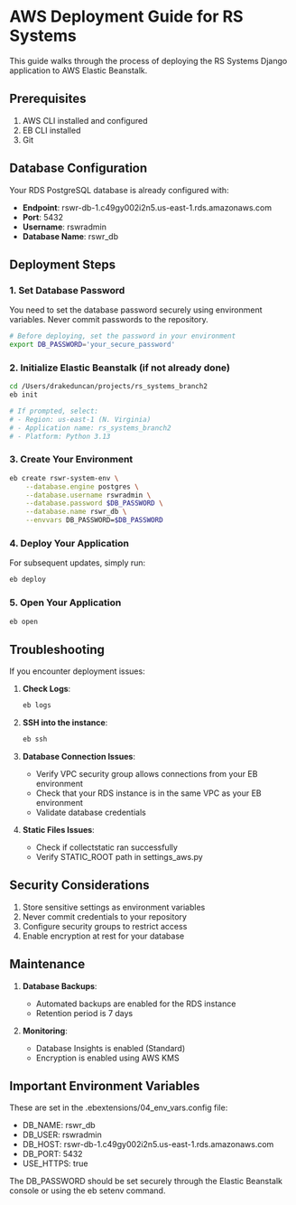 # AWS Deployment Guide for RS Systems

This guide walks through the process of deploying the RS Systems Django application to AWS Elastic Beanstalk.

## Prerequisites

1. AWS CLI installed and configured
2. EB CLI installed
3. Git

## Database Configuration

Your RDS PostgreSQL database is already configured with:
- **Endpoint**: rswr-db-1.c49gy002i2n5.us-east-1.rds.amazonaws.com
- **Port**: 5432
- **Username**: rswradmin
- **Database Name**: rswr_db

## Deployment Steps

### 1. Set Database Password

You need to set the database password securely using environment variables. Never commit passwords to the repository.

```bash
# Before deploying, set the password in your environment
export DB_PASSWORD='your_secure_password'
```

### 2. Initialize Elastic Beanstalk (if not already done)

```bash
cd /Users/drakeduncan/projects/rs_systems_branch2
eb init

# If prompted, select:
# - Region: us-east-1 (N. Virginia)
# - Application name: rs_systems_branch2
# - Platform: Python 3.13
```

### 3. Create Your Environment

```bash
eb create rswr-system-env \
    --database.engine postgres \
    --database.username rswradmin \
    --database.password $DB_PASSWORD \
    --database.name rswr_db \
    --envvars DB_PASSWORD=$DB_PASSWORD
```

### 4. Deploy Your Application

For subsequent updates, simply run:

```bash
eb deploy
```

### 5. Open Your Application

```bash
eb open
```

## Troubleshooting

If you encounter deployment issues:

1. **Check Logs**:
   ```bash
   eb logs
   ```

2. **SSH into the instance**:
   ```bash
   eb ssh
   ```

3. **Database Connection Issues**:
   - Verify VPC security group allows connections from your EB environment
   - Check that your RDS instance is in the same VPC as your EB environment
   - Validate database credentials

4. **Static Files Issues**:
   - Check if collectstatic ran successfully
   - Verify STATIC_ROOT path in settings_aws.py

## Security Considerations

1. Store sensitive settings as environment variables
2. Never commit credentials to your repository
3. Configure security groups to restrict access
4. Enable encryption at rest for your database

## Maintenance

1. **Database Backups**:
   - Automated backups are enabled for the RDS instance
   - Retention period is 7 days

2. **Monitoring**:
   - Database Insights is enabled (Standard)
   - Encryption is enabled using AWS KMS

## Important Environment Variables

These are set in the .ebextensions/04_env_vars.config file:
- DB_NAME: rswr_db
- DB_USER: rswradmin
- DB_HOST: rswr-db-1.c49gy002i2n5.us-east-1.rds.amazonaws.com
- DB_PORT: 5432
- USE_HTTPS: true

The DB_PASSWORD should be set securely through the Elastic Beanstalk console or using the eb setenv command. 